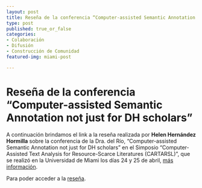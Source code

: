 ```yaml
---
layout: post
title: Reseña de la conferencia “Computer-assisted Semantic Annotation not just for DH scholars”
type: post
published: true_or_false
categories:
- Colaboración
- Difusión
- Construcción de Comunidad
featured-img: miami-post

---
```


# Reseña de la conferencia “Computer-assisted Semantic Annotation not just for DH scholars”

A continuación brindamos el link a la reseña realizada por **Helen Hernández Hormilla** sobre la conferencia de la Dra. del Río, “Computer-assisted Semantic Annotation not just for DH scholars” en el Simposio “Computer-Assisted Text Analysis for Resource-Scarce Literatures (CARTARSL)”, que se realizó en la Universidad de Miami los días 24 y 25 de abril, <a href="https://hdcaicyt.github.io/simposio-UMiami/" target="_blank">más información</a>.

Para poder acceder a la <a href="https://zenodo.org/record/2793827#.XN8C6qRRfIU" target="_blank">reseña</a>.


